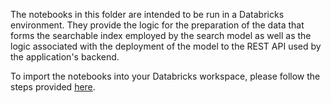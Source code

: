 The notebooks in this folder are intended to be run in a Databricks environment.  They provide the logic for the preparation of the data that forms the searchable index employed by the search model as well as the logic associated with the deployment of the model to the REST API used by the application's backend.

To import the notebooks into your Databricks workspace, please follow the steps provided [here](https://docs.databricks.com/notebooks/notebooks-manage.html#import-a-notebook).
